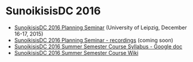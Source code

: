 # SunoikisisDC 2016

* [SunoikisisDC 2016 Planning Seminar](http://www.dh.uni-leipzig.de/wo/sunoikisisdc-2016/) (University of Leipzig, December 16-17, 2015)
* [SunoikisisDC 2016 Planning Seminar - recordings](https://github.com/SunoikisisDC/SunoikisisDC-2016/wiki/SunoikisisDC-2016-Planning-Seminar---recordings) (coming soon)
* [SunoikisisDC 2016 Summer Semester Course Syllabus - Google doc](https://docs.google.com/document/d/1qa7BiN3SRB8Zf2HFfZRZOtD9XCEM6HN8ceWb2-5B6NM/edit)
* [SunoikisisDC 2016 Summer Semester Course Wiki](https://github.com/SunoikisisDC/SunoikisisDC-2016/wiki)
